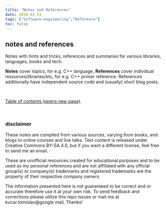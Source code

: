 ```yaml
---
title: "Notes and References"
date: 2018-01-21
tags: ["Software-engineering","Reference"]
toc: false
---
```


## notes and references
Notes with hints and tricks, references and summaries for various libraries, languages, books and tech.

**Notes** cover topics, for e.g. C++ language, **References** cover individual resources/libraries/etc, for e.g. C++ primer reference. References additionally have independent source code and (usually) short blog posts.

<br>

[Table of contents (opens new page)](https://github.com/frainfreeze/references#quick-navigation).
 
<br>

### disclaimer 
These notes are compiled from various sources, varying from books, and blogs to online courses and live talks. Text content is released under Creative Commons BY-SA 4.0, but if you want a different license, feel free to send me an email.

These are unofficial resources created for educational purposes and to be used as my personal references and are not affiliated with any official group(s) or company(s) trademarks and registered trademarks are the property of their respective company owners

The information presented here is not guaranteed to be correct and or accurate therefore use it at your own risk. To send feedback and corrections please utilize this repo issues or mail me at kucar.tomislav@google mail, Thanks!
